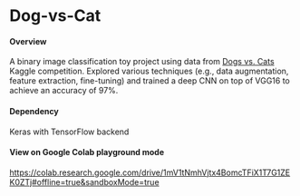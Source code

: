 # Dog-vs-Cat

#### Overview

A binary image classification toy project using data from [Dogs vs. Cats](https://www.kaggle.com/c/dogs-vs-cats/data) Kaggle competition. Explored various techniques (e.g., data augmentation, feature extraction, fine-tuning) and trained a deep CNN on top of VGG16 to achieve an accuracy of 97%.



#### Dependency

Keras with TensorFlow backend



#### View on Google Colab playground mode

 https://colab.research.google.com/drive/1mV1tNmhVjtx4BomcTFiX1T7G1ZEK0ZTj#offline=true&sandboxMode=true